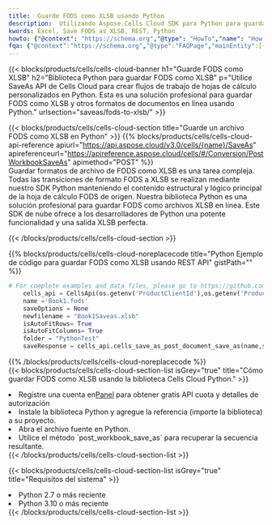 ```yaml
---
title:  Guarde FODS como XLSB usando Python
description:  Utilizando Aspose.Cells Cloud SDK para Python para guardar el archivo en formato FODS como archivo en formato XLSB.
kwords: Excel, Save FODS as XLSB, REST, Python
howto: {"@context": "https://schema.org","@type": "HowTo","name": "How to save FODS as XLSB using the Cells Cloud Python library.","description": "How to save FODS as XLSB using the Cells Cloud Python library.","image": {"@type": "ImageObject"},"url": "/python/saveas/fods-to-xlsb/","step": [{ "@type": "HowToStep","name": "How to save FODS as XLSB using the Cells Cloud Python library. step 1", "image": {"@type": "ImageObject",},"url": "/python/saveas/fods-to-xlsb/","text": "Register an account at <a href='https://dashboard.aspose.cloud/'>Dashboard</a> to get free API quota & authorization details",},{ "@type": "HowToStep","name": "How to save FODS as XLSB using the Cells Cloud Python library. step 1", "image": {"@type": "ImageObject",},"url": "/python/saveas/fods-to-xlsb/","text": "Install Python library and add the reference (import the library) to your project.",},{ "@type": "HowToStep","name": "How to save FODS as XLSB using the Cells Cloud Python library. step 1", "image": {"@type": "ImageObject",},"url": "/python/saveas/fods-to-xlsb/","text": "Open the source file in Python.",},{ "@type": "HowToStep","name": "How to save FODS as XLSB using the Cells Cloud Python library. step 1", "image": {"@type": "ImageObject",},"url": "/python/saveas/fods-to-xlsb/","text": "Use the `post_workbook_save_as` method to retrieve the resulting stream.",}, ],"supply": {"@type": "HowToSupply","name": "document"},"tool": [{"@type": "HowToTool","name": "PyCharm, Visual Studio Code, Sublime, Eclipse"},{"@type": "HowToTool","name": "Aspose Cells"}],"totalTime": "PT6M"}
fqa: {"@context":"https://schema.org","@type":"FAQPage","mainEntity":[{"@type":"Question","name":"Why save file as other formats file in C# using REST API?","acceptedAnswer":{"@type":"Answer","text":"Documents are encoded in many ways, and some files may be incompatible with the software you use. To open and read such files, just save them as appropriate file formats.<br/><ol><li>Install .NET SDK and add the reference (import the library) to your project.</li><li>Open the source file in C# using REST API.</li><li>Call the PostWorkbookSaveAsRequest() method, passing an output filename with required extension.</li><li>Get the result of save as a separate file.</li></ol>"}},{"@type":"Question","name":"What file formats can I save as with your C# library?","acceptedAnswer":{"@type":"Answer","text":"We support a variety of file formats for conversion using .NET library, including XLSX, Excel, xls , PDF, CSV, HTML, Markdown, XML, PNG, JPG, TIFF, Json, TXT and many more."}},{"@type":"Question","name":"What is the maximum allowed file size for conversion using this .NET library?","acceptedAnswer":{"@type":"Answer","text":"There are no file size limits for format conversions using .NET library."}}]}
---
```

{{< blocks/products/cells/cells-cloud-banner h1="Guarde FODS como XLSB" h2="Biblioteca Python para guardar FODS como XLSB" p="Utilice SaveAs API de Cells Cloud para crear flujos de trabajo de hojas de cálculo personalizados en Python. Esta es una solución profesional para guardar FODS como XLSB y otros formatos de documentos en línea usando Python." urlsection="saveas/fods-to-xlsb/" >}}

{{< blocks/products/cells/cells-cloud-section title="Guarde un archivo FODS como XLSB en Python" >}}
{{% blocks/products/cells/cells-cloud-api-reference apiurl="https://api.aspose.cloud/v3.0/cells/{name}/SaveAs" apireferenceurl="https://apireference.aspose.cloud/cells/#/Conversion/PostWorkbookSaveAs" apimethod="POST" %}}
<br/>
Guardar formatos de archivo de FODS como XLSB es una tarea compleja. Todas las transiciones de formato FODS a XLSB se realizan mediante nuestro SDK Python manteniendo el contenido estructural y lógico principal de la hoja de cálculo FODS de origen. Nuestra biblioteca Python es una solución profesional para guardar FODS como archivos XLSB en línea. Este SDK de nube ofrece a los desarrolladores de Python una potente funcionalidad y una salida XLSB perfecta.

{{< /blocks/products/cells/cells-cloud-section >}}

{{% blocks/products/cells/cells-cloud-noreplacecode title="Python Ejemplo de código para guardar FODS como XLSB usando REST API" gistPath="" %}}
  
```python
# For complete examples and data files, please go to https://github.com/aspose-cells-cloud/aspose-cells-cloud-python/
    cells_api = CellsApi(os.getenv('ProductClientId'),os.getenv('ProductClientSecret'))
    name ='Book1.fods'    
    saveOptions = None
    newfilename = "Book1Saveas.xlsb"
    isAutoFitRows= True
    isAutoFitColumns= True
    folder = "PythonTest"
    saveResponse = cells_api.cells_save_as_post_document_save_as(name,save_options=saveOptions, newfilename=(folder +'/' + newfilename),folder=folder)
```
  
{{% /blocks/products/cells/cells-cloud-noreplacecode %}}
<br/>
{{< blocks/products/cells/cells-cloud-section-list isGrey="true" title="Cómo guardar FODS como XLSB usando la biblioteca Cells Cloud Python." >}}
<li> Registre una cuenta en<a href="https://dashboard.aspose.cloud/">Panel</a> para obtener gratis API cuota y detalles de autorización</li>
<li>Instale la biblioteca Python y agregue la referencia (importe la biblioteca) a su proyecto.</li>
<li>Abra el archivo fuente en Python.</li>
<li>Utilice el método `post_workbook_save_as` para recuperar la secuencia resultante.</li>
{{< /blocks/products/cells/cells-cloud-section-list >}}

{{< blocks/products/cells/cells-cloud-section-list isGrey="true" title="Requisitos del sistema" >}}
<li>Python 2.7 o más reciente</li>
<li>Python 3.10 o más reciente</li>
{{< /blocks/products/cells/cells-cloud-section-list >}}
